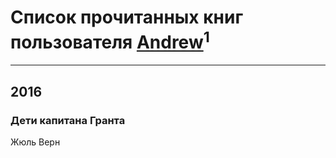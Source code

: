 # Список прочитанных книг пользователя [Andrew](http://vk.com/id45109090)<sup>1</sup>
---

## 2016

### Дети капитана Гранта
Жюль Верн



